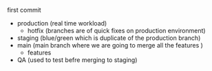 first commit

- production (real time workload)
   -  hotfix (branches are of quick fixes on production environment)
- staging (blue/green which is duplicate of the production branch)
- main (main branch where we are going to merge all the features )
   - features
- QA  (used to test befre merging to staging)